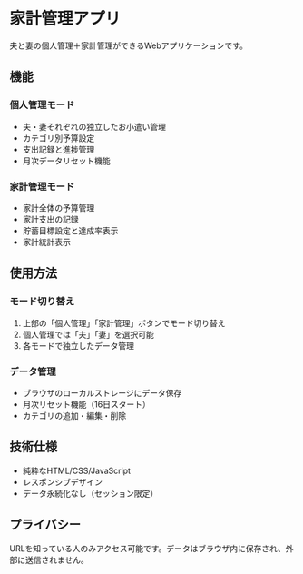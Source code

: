 # 家計管理アプリ

夫と妻の個人管理＋家計管理ができるWebアプリケーションです。

## 機能

### 個人管理モード
- 夫・妻それぞれの独立したお小遣い管理
- カテゴリ別予算設定
- 支出記録と進捗管理
- 月次データリセット機能

### 家計管理モード
- 家計全体の予算管理
- 家計支出の記録
- 貯蓄目標設定と達成率表示
- 家計統計表示

## 使用方法

### モード切り替え
1. 上部の「個人管理」「家計管理」ボタンでモード切り替え
2. 個人管理では「夫」「妻」を選択可能
3. 各モードで独立したデータ管理

### データ管理
- ブラウザのローカルストレージにデータ保存
- 月次リセット機能（16日スタート）
- カテゴリの追加・編集・削除

## 技術仕様
- 純粋なHTML/CSS/JavaScript
- レスポンシブデザイン
- データ永続化なし（セッション限定）

## プライバシー
URLを知っている人のみアクセス可能です。データはブラウザ内に保存され、外部に送信されません。